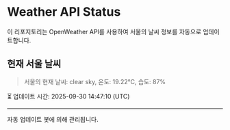 
# Weather API Status

이 리포지토리는 OpenWeather API를 사용하여 서울의 날씨 정보를 자동으로 업데이트합니다.

## 현재 서울 날씨
> 서울의 현재 날씨: clear sky, 온도: 19.22°C, 습도: 87%

⏳ 업데이트 시간: 2025-09-30 14:47:10 (UTC)

---
자동 업데이트 봇에 의해 관리됩니다.
